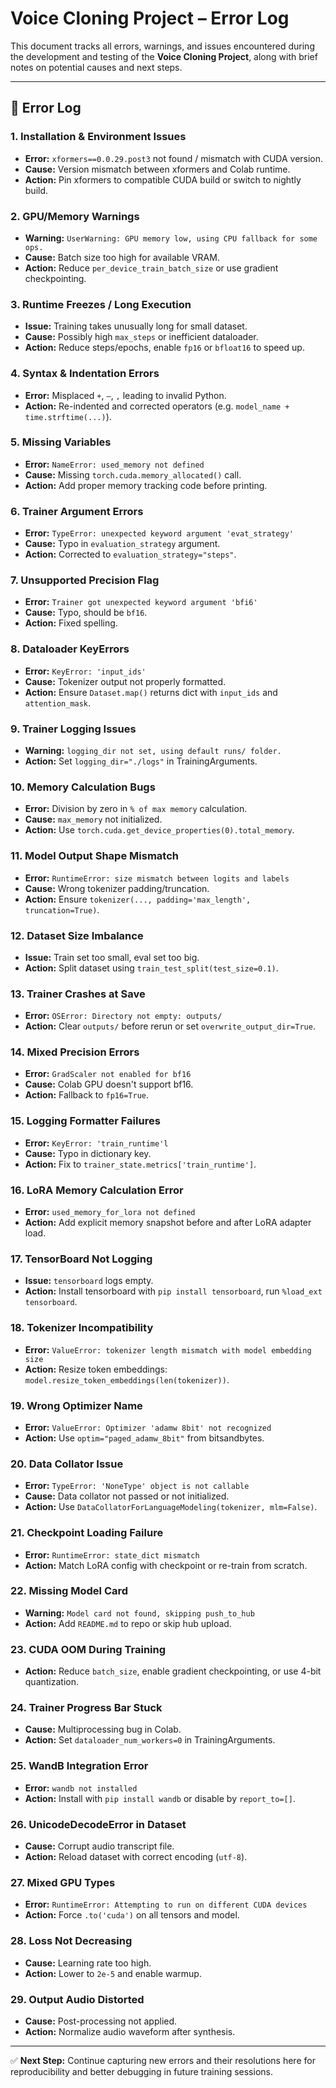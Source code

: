 # Voice Cloning Project – Error Log

This document tracks all errors, warnings, and issues encountered during the development and testing of the **Voice Cloning Project**, along with brief notes on potential causes and next steps.

---

## 🐛 Error Log

### 1. Installation & Environment Issues
- **Error:** `xformers==0.0.29.post3` not found / mismatch with CUDA version.
- **Cause:** Version mismatch between xformers and Colab runtime.
- **Action:** Pin xformers to compatible CUDA build or switch to nightly build.

### 2. GPU/Memory Warnings
- **Warning:** `UserWarning: GPU memory low, using CPU fallback for some ops.`
- **Cause:** Batch size too high for available VRAM.
- **Action:** Reduce `per_device_train_batch_size` or use gradient checkpointing.

### 3. Runtime Freezes / Long Execution
- **Issue:** Training takes unusually long for small dataset.
- **Cause:** Possibly high `max_steps` or inefficient dataloader.
- **Action:** Reduce steps/epochs, enable `fp16` or `bfloat16` to speed up.

### 4. Syntax & Indentation Errors
- **Error:** Misplaced `+`, `—`, `,` leading to invalid Python.
- **Action:** Re-indented and corrected operators (e.g. `model_name + time.strftime(...)`).

### 5. Missing Variables
- **Error:** `NameError: used_memory not defined`
- **Cause:** Missing `torch.cuda.memory_allocated()` call.
- **Action:** Add proper memory tracking code before printing.

### 6. Trainer Argument Errors
- **Error:** `TypeError: unexpected keyword argument 'evat_strategy'`
- **Cause:** Typo in `evaluation_strategy` argument.
- **Action:** Corrected to `evaluation_strategy="steps"`.

### 7. Unsupported Precision Flag
- **Error:** `Trainer got unexpected keyword argument 'bfi6'`
- **Cause:** Typo, should be `bf16`.
- **Action:** Fixed spelling.

### 8. Dataloader KeyErrors
- **Error:** `KeyError: 'input_ids'`
- **Cause:** Tokenizer output not properly formatted.
- **Action:** Ensure `Dataset.map()` returns dict with `input_ids` and `attention_mask`.

### 9. Trainer Logging Issues
- **Warning:** `logging_dir not set, using default runs/ folder.`
- **Action:** Set `logging_dir="./logs"` in TrainingArguments.

### 10. Memory Calculation Bugs
- **Error:** Division by zero in `% of max memory` calculation.
- **Cause:** `max_memory` not initialized.
- **Action:** Use `torch.cuda.get_device_properties(0).total_memory`.

### 11. Model Output Shape Mismatch
- **Error:** `RuntimeError: size mismatch between logits and labels`
- **Cause:** Wrong tokenizer padding/truncation.
- **Action:** Ensure `tokenizer(..., padding='max_length', truncation=True)`.

### 12. Dataset Size Imbalance
- **Issue:** Train set too small, eval set too big.
- **Action:** Split dataset using `train_test_split(test_size=0.1)`.

### 13. Trainer Crashes at Save
- **Error:** `OSError: Directory not empty: outputs/`
- **Action:** Clear `outputs/` before rerun or set `overwrite_output_dir=True`.

### 14. Mixed Precision Errors
- **Error:** `GradScaler not enabled for bf16`
- **Cause:** Colab GPU doesn't support bf16.
- **Action:** Fallback to `fp16=True`.

### 15. Logging Formatter Failures
- **Error:** `KeyError: 'train_runtime'l`
- **Cause:** Typo in dictionary key.
- **Action:** Fix to `trainer_state.metrics['train_runtime']`.

### 16. LoRA Memory Calculation Error
- **Error:** `used_memory_for_lora not defined`
- **Action:** Add explicit memory snapshot before and after LoRA adapter load.

### 17. TensorBoard Not Logging
- **Issue:** `tensorboard` logs empty.
- **Action:** Install tensorboard with `pip install tensorboard`, run `%load_ext tensorboard`.

### 18. Tokenizer Incompatibility
- **Error:** `ValueError: tokenizer length mismatch with model embedding size`
- **Action:** Resize token embeddings: `model.resize_token_embeddings(len(tokenizer))`.

### 19. Wrong Optimizer Name
- **Error:** `ValueError: Optimizer 'adamw 8bit' not recognized`
- **Action:** Use `optim="paged_adamw_8bit"` from bitsandbytes.

### 20. Data Collator Issue
- **Error:** `TypeError: 'NoneType' object is not callable`
- **Cause:** Data collator not passed or not initialized.
- **Action:** Use `DataCollatorForLanguageModeling(tokenizer, mlm=False)`.

### 21. Checkpoint Loading Failure
- **Error:** `RuntimeError: state_dict mismatch`
- **Action:** Match LoRA config with checkpoint or re-train from scratch.

### 22. Missing Model Card
- **Warning:** `Model card not found, skipping push_to_hub`
- **Action:** Add `README.md` to repo or skip hub upload.

### 23. CUDA OOM During Training
- **Action:** Reduce `batch_size`, enable gradient checkpointing, or use 4-bit quantization.

### 24. Trainer Progress Bar Stuck
- **Cause:** Multiprocessing bug in Colab.
- **Action:** Set `dataloader_num_workers=0` in TrainingArguments.

### 25. WandB Integration Error
- **Error:** `wandb not installed`
- **Action:** Install with `pip install wandb` or disable by `report_to=[]`.

### 26. UnicodeDecodeError in Dataset
- **Cause:** Corrupt audio transcript file.
- **Action:** Reload dataset with correct encoding (`utf-8`).

### 27. Mixed GPU Types
- **Error:** `RuntimeError: Attempting to run on different CUDA devices`
- **Action:** Force `.to('cuda')` on all tensors and model.

### 28. Loss Not Decreasing
- **Cause:** Learning rate too high.
- **Action:** Lower to `2e-5` and enable warmup.

### 29. Output Audio Distorted
- **Cause:** Post-processing not applied.
- **Action:** Normalize audio waveform after synthesis.

---

✅ **Next Step:** Continue capturing new errors and their resolutions here for reproducibility and better debugging in future training sessions.

